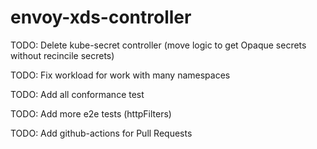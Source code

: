 # envoy-xds-controller

TODO: Delete kube-secret controller (move logic to get Opaque secrets without recincile secrets)

TODO: Fix workload for work with many namespaces

TODO: Add all conformance test

TODO: Add more e2e tests (httpFilters)

TODO: Add github-actions for Pull Requests
